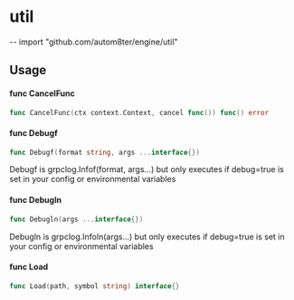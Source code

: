 # util
--
    import "github.com/autom8ter/engine/util"


## Usage

#### func  CancelFunc

```go
func CancelFunc(ctx context.Context, cancel func()) func() error
```

#### func  Debugf

```go
func Debugf(format string, args ...interface{})
```
Debugf is grpclog.Infof(format, args...) but only executes if debug=true is set
in your config or environmental variables

#### func  Debugln

```go
func Debugln(args ...interface{})
```
Debugln is grpclog.Infoln(args...) but only executes if debug=true is set in
your config or environmental variables

#### func  Load

```go
func Load(path, symbol string) interface{}
```
